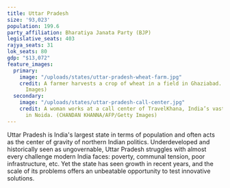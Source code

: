 ```yaml
---
title: Uttar Pradesh
size: '93,023'
population: 199.6
party_affiliation: Bharatiya Janata Party (BJP)
legislative_seats: 403
rajya_seats: 31
lok_seats: 80
gdp: "$13,072"
feature_images:
  primary:
    image: "/uploads/states/uttar-pradesh-wheat-farm.jpg"
    credit: A farmer harvests a crop of wheat in a field in Ghaziabad. (PRAKASH SINGH/AFP/Getty
      Images)
  secondary:
    image: "/uploads/states/uttar-pradesh-call-center.jpg"
    credit: A woman works at a call center of TravelKhana, India’s vast railway network,
      in Noida. (CHANDAN KHANNA/AFP/Getty Images)
---
```


Uttar Pradesh is India's largest state in terms of population and often acts as the center of gravity of northern Indian politics. Underdeveloped and historically seen as ungovernable, Uttar Pradesh struggles with almost every challenge modern India faces: poverty, communal tension, poor infrastructure, etc. Yet the state has seen growth in recent years, and the scale of its problems offers an unbeatable opportunity to test innovative solutions.
